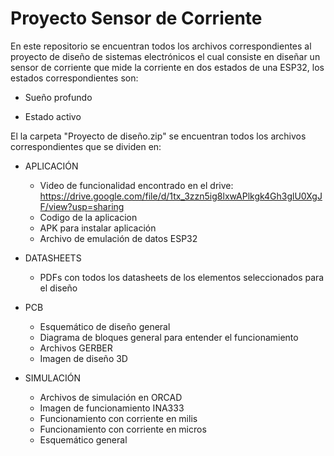 # Proyecto Sensor de Corriente
En este repositorio se encuentran todos los archivos correspondientes al proyecto de diseño de sistemas electrónicos el cual consiste en diseñar un sensor de corriente que mide la corriente en dos estados de una ESP32, los estados correspondientes son:

-  Sueño profundo

- Estado activo

El la carpeta "Proyecto de diseño.zip" se encuentran todos los archivos correspondientes que se dividen en:

- APLICACIÓN
  -  Video de funcionalidad encontrado en el drive: https://drive.google.com/file/d/1tx_3zzn5ig8lxwAPlkgk4Gh3glU0XgJF/view?usp=sharing
  -  Codigo de la aplicacion
  -  APK para instalar aplicación
  -  Archivo de emulación de datos ESP32

- DATASHEETS
  -  PDFs con todos los datasheets de los elementos seleccionados para el diseño

- PCB
  -  Esquemático de diseño general
  -  Diagrama de bloques general para entender el funcionamiento
  -  Archivos GERBER
  -  Imagen de diseño 3D

- SIMULACIÓN
  -  Archivos de simulación en ORCAD
  -  Imagen de funcionamiento INA333
  -  Funcionamiento con corriente en milis
  -  Funcionamiento con corriente en micros
  -  Esquemático general
